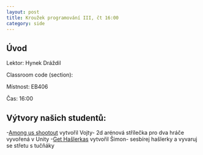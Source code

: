 ```yaml
---
layout: post
title: Kroužek programování III, čt 16:00
category: side
---
```

## Úvod

Lektor: Hynek Dráždil

Classroom code (section): 

Místnost: EB406

Čas: 16:00

## Výtvory našich studentů:
-[Among us shootout](https://github.com/vojtakyler77/among-us-shootout) vytvořil Vojty- 2d arénová střílečka pro dva hráče vyvořená v Unity
-[Get Hašlerkas](https://studio.code.org/projects/applab/JXu745z_eXvs5-b65pgiYgq7JJDxh8hirqNNT-4Akkk/edit) vytvořil Šimon- sesbírej hašlerky a vyvaruj se střetu s tučňáky
  
